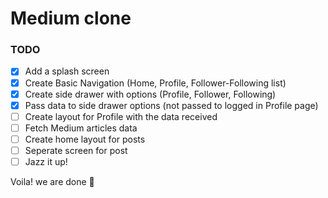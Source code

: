 # Medium clone

### TODO

- [x] Add a splash screen
- [x] Create Basic Navigation (Home, Profile, Follower-Following list)
- [x] Create side drawer with options (Profile, Follower, Following)
- [x] Pass data to side drawer options (not passed to logged in Profile page)
- [ ] Create layout for Profile with the data received
- [ ] Fetch Medium articles data
- [ ] Create home layout for posts
- [ ] Seperate screen for post
- [ ] Jazz it up!

Voila! we are done 🚀